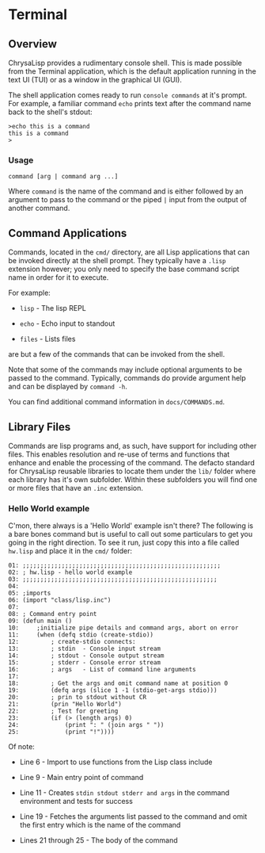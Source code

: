 # Terminal

## Overview

ChrysaLisp provides a rudimentary console shell. This is made possible from the
Terminal application, which is the default application running in the text UI
(TUI) or as a window in the graphical UI (GUI).

The shell application comes ready to run `console commands` at it's prompt. For
example, a familiar command `echo` prints text after the command name back to
the shell's stdout:

```
>echo this is a command
this is a command
>
```

### Usage

```
command [arg | command arg ...]
```

Where `command` is the name of the command and is either followed by an
argument to pass to the command or the piped `|` input from the output of
another command.

## Command Applications

Commands, located in the `cmd/` directory, are all Lisp applications that can
be invoked directly at the shell prompt. They typically have a `.lisp`
extension however; you only need to specify the base command script name in
order for it to execute.

For example:

* `lisp` - The lisp REPL

* `echo` - Echo input to standout

* `files` - Lists files

are but a few of the commands that can be invoked from the shell.

Note that some of the commands may include optional arguments to be passed to
the command. Typically, commands do provide argument help and can be displayed
by `command -h`.

You can find additional command information in `docs/COMMANDS.md`.

## Library Files

Commands are lisp programs and, as such, have support for including other
files. This enables resolution and re-use of terms and functions that enhance
and enable the processing of the command. The defacto standard for ChrysaLisp
reusable libraries to locate them under the `lib/` folder where each library
has it's own subfolder. Within these subfolders you will find one or more files
that have an `.inc` extension.

### Hello World example

C'mon, there always is a 'Hello World' example isn't there? The following is a
bare bones command but is useful to call out some particulars to get you going
in the right direction. To see it run, just copy this into a file called
`hw.lisp` and place it in the `cmd/` folder:

```code
01:	;;;;;;;;;;;;;;;;;;;;;;;;;;;;;;;;;;;;;;;;;;;;;;;;;;;;;;;;
02:	; hw.lisp - hello world example
03:	;;;;;;;;;;;;;;;;;;;;;;;;;;;;;;;;;;;;;;;;;;;;;;;;;;;;;;;
04:
05:	;imports
06:	(import "class/lisp.inc")
07:
08:	; Command entry point
09:	(defun main ()
10: 	;initialize pipe details and command args, abort on error
11:		(when (defq stdio (create-stdio))
12:			; create-stdio connects:
13:			; stdin  - Console input stream
14:			; stdout - Console output stream
15:			; stderr - Console error stream
16:			; args   - List of command line arguments
17:
18:			; Get the args and omit command name at position 0
19:			(defq args (slice 1 -1 (stdio-get-args stdio)))
20:			; prin to stdout without CR
21:			(prin "Hello World")
22:			; Test for greeting
23:			(if (> (length args) 0)
24:				(print ": " (join args " "))
25:				(print "!"))))
```

Of note:

* Line  6 - Import to use functions from the Lisp class include

* Line  9 - Main entry point of command

* Line 11 - Creates `stdin stdout stderr and args` in the command environment and tests for success

* Line 19 - Fetches the arguments list passed to the command and omit the first entry which is the name of the command

* Lines 21 through 25 - The body of the command
